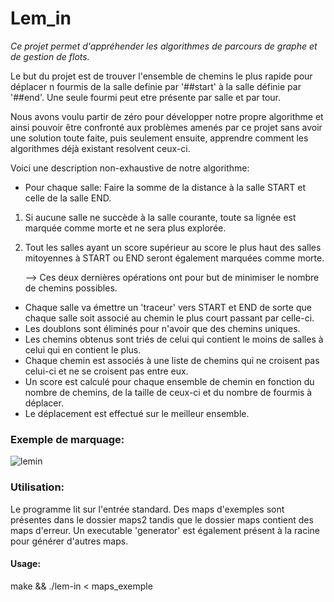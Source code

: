 # Lem_in
*Ce projet permet d'appréhender les algorithmes de parcours de graphe et de gestion de flots.*

Le but du projet est de trouver l'ensemble de chemins le plus rapide pour déplacer n fourmis de la salle definie par '##start'
à la salle définie par '##end'. Une seule fourmi peut etre présente par salle et par tour.

Nous avons voulu partir de zéro pour développer notre propre algorithme et ainsi pouvoir être confronté aux problèmes
amenés par ce projet sans avoir une solution toute faite, puis seulement ensuite,
apprendre comment les algorithmes déjà existant resolvent ceux-ci.

Voici une description non-exhaustive de notre algorithme:
* Pour chaque salle: Faire la somme de la distance à la salle START et celle de la salle END.
 1. Si aucune salle ne succède à la salle courante, toute sa lignée est marquée comme morte et ne sera plus explorée.
 2. Tout les salles ayant un score supérieur au score le plus haut des salles mitoyennes à START ou END seront également marquées comme morte.
 
     --> Ces deux dernières opérations ont pour but de minimiser le nombre de chemins possibles.
* Chaque salle va émettre un 'traceur' vers START et END de sorte que chaque salle soit associé au chemin le plus court passant par celle-ci.
* Les doublons sont éliminés pour n'avoir que des chemins uniques.
* Les chemins obtenus sont triés de celui qui contient le moins de salles à celui qui en contient le plus.
* Chaque chemin est associés à une liste de chemins qui ne croisent pas celui-ci et ne se croisent pas entre eux.
* Un score est calculé pour chaque ensemble de chemin en fonction du nombre de chemins, de la taille de ceux-ci et
du nombre de fourmis à déplacer.
* Le déplacement est effectué sur le meilleur ensemble.

### Exemple de marquage:
![lemin](https://user-images.githubusercontent.com/40762210/68407578-17831980-0184-11ea-9680-1a86997bae2a.png)

### Utilisation:
Le programme lit sur l'entrée standard.
Des maps d'exemples sont présentes dans le dossier maps2 tandis que le dossier maps contient des maps d'erreur.
Un executable 'generator' est également présent à la racine pour générer d'autres maps.

#### Usage: 
make && ./lem-in < maps_exemple 
